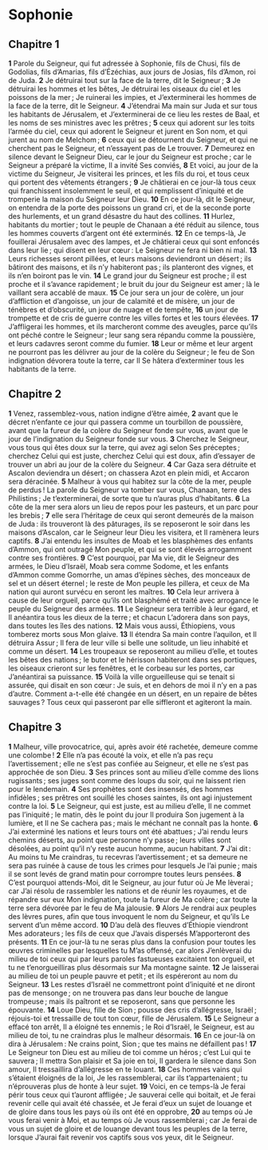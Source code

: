 # Sophonie

## Chapitre 1

**1** Parole du Seigneur, qui fut adressée à Sophonie, fils de Chusi, fils de Godolias, fils d’Amarias, fils d’Ézéchias, aux jours de Josias, fils d’Amon, roi de Juda.
**2** Je détruirai tout sur la face de la terre, dit le Seigneur ;
**3** Je détruirai les hommes et les bêtes, Je détruirai les oiseaux du ciel et les poissons de la mer ; Je ruinerai les impies, et J’exterminerai les hommes de la face de la terre, dit le Seigneur.
**4** J’étendrai Ma main sur Juda et sur tous les habitants de Jérusalem, et J’exterminerai de ce lieu les restes de Baal, et les noms de ses ministres avec les prêtres ;
**5** ceux qui adorent sur les toits l’armée du ciel, ceux qui adorent le Seigneur et jurent en Son nom, et qui jurent au nom de Melchom ;
**6** ceux qui se détournent du Seigneur, et qui ne cherchent pas le Seigneur, et n’essayent pas de Le trouver.
**7** Demeurez en silence devant le Seigneur Dieu, car le jour du Seigneur est proche ; car le Seigneur a préparé la victime, Il a invité Ses conviés,
**8** Et voici, au jour de la victime du Seigneur, Je visiterai les princes, et les fils du roi, et tous ceux qui portent des vêtements étrangers ;
**9** Je châtierai en ce jour-là tous ceux qui franchissent insolemment le seuil, et qui remplissent d’iniquité et de tromperie la maison du Seigneur leur Dieu.
**10** En ce jour-là, dit le Seigneur, on entendra de la porte des poissons un grand cri, et de la seconde porte des hurlements, et un grand désastre du haut des collines.
**11** Hurlez, habitants du mortier ; tout le peuple de Chanaan a été réduit au silence, tous les hommes couverts d’argent ont été exterminés.
**12** En ce temps-là, Je fouillerai Jérusalem avec des lampes, et Je châtierai ceux qui sont enfoncés dans leur lie ; qui disent en leur cœur : Le Seigneur ne fera ni bien ni mal.
**13** Leurs richesses seront pillées, et leurs maisons deviendront un désert ; ils bâtiront des maisons, et ils n’y habiteront pas ; ils planteront des vignes, et ils n’en boiront pas le vin.
**14** Le grand jour du Seigneur est proche ; il est proche et il s’avance rapidement ; le bruit du jour du Seigneur est amer ; là le vaillant sera accablé de maux.
**15** Ce jour sera un jour de colère, un jour d’affliction et d’angoisse, un jour de calamité et de misère, un jour de ténèbres et d’obscurité, un jour de nuage et de tempête,
**16** un jour de trompette et de cris de guerre contre les villes fortes et les tours élevées.
**17** J’affligerai les hommes, et ils marcheront comme des aveugles, parce qu’ils ont péché contre le Seigneur ; leur sang sera répandu comme la poussière, et leurs cadavres seront comme du fumier.
**18** Leur or même et leur argent ne pourront pas les délivrer au jour de la colère du Seigneur ; le feu de Son indignation dévorera toute la terre, car Il Se hâtera d’exterminer tous les habitants de la terre.

## Chapitre 2

**1** Venez, rassemblez-vous, nation indigne d’être aimée,
**2** avant que le décret n’enfante ce jour qui passera comme un tourbillon de poussière, avant que la fureur de la colère du Seigneur fonde sur vous, avant que le jour de l’indignation du Seigneur fonde sur vous.
**3** Cherchez le Seigneur, vous tous qui êtes doux sur la terre, qui avez agi selon Ses préceptes ; cherchez Celui qui est juste, cherchez Celui qui est doux, afin d’essayer de trouver un abri au jour de la colère du Seigneur.
**4** Car Gaza sera détruite et Ascalon deviendra un désert ; on chassera Azot en plein midi, et Accaron sera déracinée.
**5** Malheur à vous qui habitez sur la côte de la mer, peuple de perdus ! La parole du Seigneur va tomber sur vous, Chanaan, terre des Philistins ; Je t’exterminerai, de sorte que tu n’auras plus d’habitants.
**6** La côte de la mer sera alors un lieu de repos pour les pasteurs, et un parc pour les brebis ;
**7** elle sera l’héritage de ceux qui seront demeurés de la maison de Juda : ils trouveront là des pâturages, ils se reposeront le soir dans les maisons d’Ascalon, car le Seigneur leur Dieu les visitera, et Il ramènera leurs captifs.
**8** J’ai entendu les insultes de Moab et les blasphèmes des enfants d’Ammon, qui ont outragé Mon peuple, et qui se sont élevés arrogamment contre ses frontières.
**9** C’est pourquoi, par Ma vie, dit le Seigneur des armées, le Dieu d’Israël, Moab sera comme Sodome, et les enfants d’Ammon comme Gomorrhe, un amas d’épines sèches, des monceaux de sel et un désert éternel ; le reste de Mon peuple les pillera, et ceux de Ma nation qui auront survécu en seront les maîtres.
**10** Cela leur arrivera à cause de leur orgueil, parce qu’ils ont blasphémé et traité avec arrogance le peuple du Seigneur des armées.
**11** Le Seigneur sera terrible à leur égard, et Il anéantira tous les dieux de la terre ; et chacun L’adorera dans son pays, dans toutes les îles des nations.
**12** Mais vous aussi, Éthiopiens, vous tomberez morts sous Mon glaive.
**13** Il étendra Sa main contre l’aquilon, et Il détruira Assur ; Il fera de leur ville si belle une solitude, un lieu inhabité et comme un désert.
**14** Les troupeaux se reposeront au milieu d’elle, et toutes les bêtes des nations ; le butor et le hérisson habiteront dans ses portiques, les oiseaux crieront sur les fenêtres, et le corbeau sur les portes, car J’anéantirai sa puissance.
**15** Voilà la ville orgueilleuse qui se tenait si assurée, qui disait en son cœur : Je suis, et en dehors de moi il n’y en a pas d’autre. Comment a-t-elle été changée en un désert, en un repaire de bêtes sauvages ? Tous ceux qui passeront par elle siffleront et agiteront la main.

## Chapitre 3

**1** Malheur, ville provocatrice, qui, après avoir été rachetée, demeure comme une colombe !
**2** Elle n’a pas écouté la voix, et elle n’a pas reçu l’avertissement ; elle ne s’est pas confiée au Seigneur, et elle ne s’est pas approchée de son Dieu.
**3** Ses princes sont au milieu d’elle comme des lions rugissants ; ses juges sont comme des loups du soir, qui ne laissent rien pour le lendemain.
**4** Ses prophètes sont des insensés, des hommes infidèles ; ses prêtres ont souillé les choses saintes, ils ont agi injustement contre la loi.
**5** Le Seigneur, qui est juste, est au milieu d’elle, Il ne commet pas l’iniquité ; le matin, dès le point du jour Il produira Son jugement à la lumière, et Il ne Se cachera pas ; mais le méchant ne connaît pas la honte.
**6** J’ai exterminé les nations et leurs tours ont été abattues ; J’ai rendu leurs chemins déserts, au point que personne n’y passe ; leurs villes sont désolées, au point qu’il n’y reste aucun homme, aucun habitant.
**7** J’ai dit : Au moins tu Me craindras, tu recevras l’avertissement ; et sa demeure ne sera pas ruinée à cause de tous les crimes pour lesquels Je l’ai punie ; mais il se sont levés de grand matin pour corrompre toutes leurs pensées.
**8** C’est pourquoi attends-Moi, dit le Seigneur, au jour futur où Je Me lèverai ; car J’ai résolu de rassembler les nations et de réunir les royaumes, et de répandre sur eux Mon indignation, toute la fureur de Ma colère ; car toute la terre sera dévorée par le feu de Ma jalousie.
**9** Alors Je rendrai aux peuples des lèvres pures, afin que tous invoquent le nom du Seigneur, et qu’ils Le servent d’un même accord.
**10** D’au delà des fleuves d’Éthiopie viendront Mes adorateurs ; les fils de ceux que J’avais dispersés M’apporteront des présents.
**11** En ce jour-là tu ne seras plus dans la confusion pour toutes les œuvres criminelles par lesquelles tu M’as offensé, car alors J’enlèverai du milieu de toi ceux qui par leurs paroles fastueuses excitaient ton orgueil, et tu ne t’enorgueilliras plus désormais sur Ma montagne sainte.
**12** Je laisserai au milieu de toi un peuple pauvre et petit ; et ils espéreront au nom du Seigneur.
**13** Les restes d’Israël ne commettront point d’iniquité et ne diront pas de mensonge ; on ne trouvera pas dans leur bouche de langue trompeuse ; mais ils paîtront et se reposeront, sans que personne les épouvante.
**14** Loue Dieu, fille de Sion ; pousse des cris d’allégresse, Israël ; réjouis-toi et tressaille de tout ton cœur, fille de Jérusalem.
**15** Le Seigneur a effacé ton arrêt, Il a éloigné tes ennemis ; le Roi d’Israël, le Seigneur, est au milieu de toi, tu ne craindras plus le malheur désormais.
**16** En ce jour-là on dira à Jérusalem : Ne crains point, Sion ; que tes mains ne défaillent pas !
**17** Le Seigneur ton Dieu est au milieu de toi comme un héros ; c’est Lui qui te sauvera ; Il mettra Son plaisir et Sa joie en toi, Il gardera le silence dans Son amour, Il tressaillira d’allégresse en te louant.
**18** Ces hommes vains qui s’étaient éloignés de la loi, Je les rassemblerai, car ils t’appartenaient ; tu n’éprouveras plus de honte à leur sujet.
**19** Voici, en ce temps-là Je ferai périr tous ceux qui t’auront affligée ; Je sauverai celle qui boitait, et Je ferai revenir celle qui avait été chassée, et Je ferai d’eux un sujet de louange et de gloire dans tous les pays où ils ont été en opprobre,
**20** au temps où Je vous ferai venir à Moi, et au temps où Je vous rassemblerai ; car Je ferai de vous un sujet de gloire et de louange devant tous les peuples de la terre, lorsque J’aurai fait revenir vos captifs sous vos yeux, dit le Seigneur.
